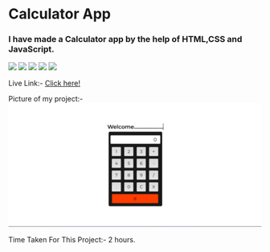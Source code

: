 # Calculator App
 ### I have made a Calculator app by the help of HTML,CSS and JavaScript.
![](https://img.shields.io/badge/Project-01-blue)
 ![](https://img.shields.io/badge/JS-Project-yellow)
![](https://img.shields.io/badge/HTML-5-orange)
 ![](https://img.shields.io/badge/CSS-3-blue)
 ![](https://img.shields.io/badge/LCO-Hitesh%20Sir-red)

Live Link:- [Click here!](https://amarjeet-calculator-app.netlify.app/)

Picture of my project:-
![](Screenshot%20(248).png)



Time Taken For This Project:- 2 hours.
